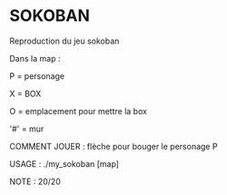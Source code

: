 # SOKOBAN

Reproduction du jeu sokoban

Dans la map :

P = personage

X = BOX

O = emplacement pour mettre la box

'#' = mur

COMMENT JOUER : flèche pour bouger le personage P

USAGE : ./my_sokoban [map]

NOTE : 20/20
